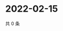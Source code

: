 # 2022-02-15

共 0 条

<!-- BEGIN WEIBO -->
<!-- 最后更新时间 Tue Feb 15 2022 09:00:33 GMT+0800 (China Standard Time) -->

<!-- END WEIBO -->
